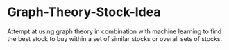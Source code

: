 # Graph-Theory-Stock-Idea
Attempt at using graph theory in combination with machine learning to find the best stock to buy within a set of similar stocks or overall sets of stocks.

